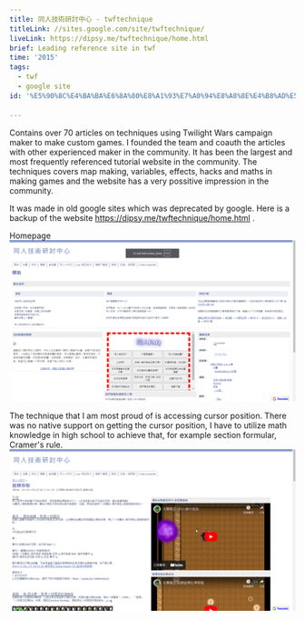 ```yaml
---
title: 同人技術研討中心 - twftechnique
titleLink: //sites.google.com/site/twftechnique/
liveLink: https://dipsy.me/twftechnique/home.html
brief: Leading reference site in twf
time: '2015'
tags:
  - twf
  - google site
id: '%E5%90%8C%E4%BA%BA%E6%8A%80%E8%A1%93%E7%A0%94%E8%A8%8E%E4%B8%AD%E5%BF%83'

---
```

Contains over 70 articles on techniques using Twilight Wars campaign maker to make custom games. I founded the team and coauth the articles with other experienced maker in the community. It has been the largest and most frequently referenced tutorial website in the community. The techniques covers map making, variables, effects, hacks and maths in making games and the website has a very possitive impression in the community.

It was made in old google sites which was deprecated by google. Here is a backup of the website https://dipsy.me/twftechnique/home.html .

Homepage
![alt text](../public/img/posts/同人技術研討中心-twftechnique/image.png)


The technique that I am most proud of is accessing cursor position. There was no native support on getting the cursor position, I have to utilize math knowledge in high school to achieve that, for example section formular, Cramer's rule.
![alt text](../public/img/posts/同人技術研討中心-twftechnique/image-1.png)